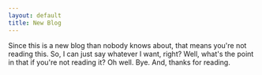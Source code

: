 ```yaml
---
layout: default
title: New Blog
---
```

Since this is a new blog than nobody knows about, that means you're not reading this. So, I can just say whatever I want, right?
Well, what's the point in that if you're not reading it? Oh well. Bye. And, thanks for reading.
